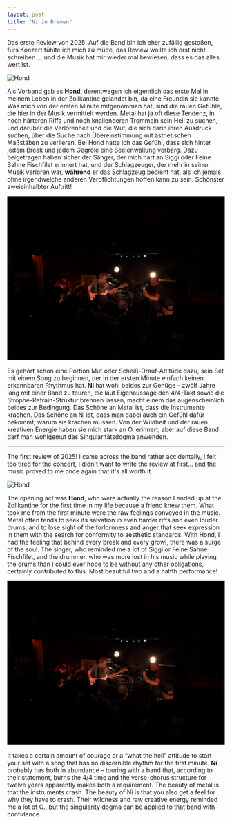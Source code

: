 ```yaml
---
layout: post
title: "Ni in Bremen"
---
```


Das erste Review von 2025! Auf die Band bin ich eher zufällig gestoßen, fürs Konzert fühlte ich mich zu müde, das Review wollte ich erst nicht schreiben … und die Musik hat mir wieder mal bewiesen, dass es das alles wert ist.

![Hond](/images/2025-01-08-ni/hond.jpg)

Als Vorband gab es **Hond**, derentwegen ich eigentlich das erste Mal in meinem Leben in der Zollkantine gelandet bin, da eine Freundin sie kannte. Was mich von der ersten Minute mitgenommen hat, sind die rauen Gefühle, die hier in der Musik vermittelt werden. Metal hat ja oft diese Tendenz, in noch härteren Riffs und noch knallenderen Trommeln sein Heil zu suchen, und darüber die Verlorenheit und die Wut, die sich darin ihren Ausdruck suchen, über die Suche nach Übereinstimmung mit ästhetischen Maßstäben zu verlieren. Bei Hond hatte ich das Gefühl, dass sich hinter jedem Break und jedem Gegröle eine Seelenwallung verbarg. Dazu beigetragen haben sicher der Sänger, der mich hart an Siggi oder Feine Sahne Fischfilet erinnert hat, und der Schlagzeuger, der mehr in seiner Musik verloren war, __während__ er das Schlagzeug bedient hat, als ich jemals ohne irgendwelche anderen Verpflichtungen hoffen kann zu sein. Schönster zweieinhalbter Auftritt!

![Ni](/images/2025-01-08-ni/ni.jpg)

Es gehört schon eine Portion Mut oder Scheiß-Drauf-Attitüde dazu, sein Set mit einem Song zu beginnen, der in der ersten Minute einfach keinen erkennbaren Rhythmus hat. **Ni** hat wohl beides zur Genüge – zwölf Jahre lang mit einer Band zu touren, die laut Eigenaussage den 4/4-Takt sowie die Strophe-Refrain-Struktur brennen lassen, macht einem das augenscheinlich beides zur Bedingung. Das Schöne an Metal ist, dass die Instrumente krachen. Das Schöne an Ni ist, dass man dabei auch ein Gefühl dafür bekommt, warum sie krachen müssen. Von der Wildheit und der rauen kreativen Energie haben sie mich stark an O. erinnert, aber auf diese Band darf man wohlgemut das Singularitätsdogma anwenden.

---

The first review of 2025! I came across the band rather accidentally, I felt too tired for the concert, I didn't want to write the review at first… and the music proved to me once again that it's all worth it.

![Hond](/images/2025-01-08-ni/hond.jpg)

The opening act was **Hond**, who were actually the reason I ended up at the Zollkantine for the first time in my life because a friend knew them. What took me from the first minute were the raw feelings conveyed in the music. Metal often tends to seek its salvation in even harder riffs and even louder drums, and to lose sight of the forlornness and anger that seek expression in them with the search for conformity to aesthetic standards. With Hond, I had the feeling that behind every break and every growl, there was a surge of the soul. The singer, who reminded me a lot of Siggi or Feine Sahne Fischfilet, and the drummer, who was more lost in his music while playing the drums than I could ever hope to be without any other obligations, certainly contributed to this. Most beautiful two and a halfth performance!

![Ni](/images/2025-01-08-ni/ni.jpg)

It takes a certain amount of courage or a “what the hell” attitude to start your set with a song that has no discernible rhythm for the first minute. **Ni** probably has both in abundance – touring with a band that, according to their statement, burns the 4/4 time and the verse-chorus structure for twelve years apparently makes both a requirement. The beauty of metal is that the instruments crash. The beauty of Ni is that you also get a feel for why they have to crash. Their wildness and raw creative energy reminded me a lot of O., but the singularity dogma can be applied to that band with confidence.